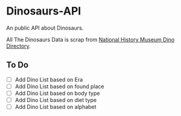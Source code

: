 # Dinosaurs-API
An public API about Dinosaurs.

All The Dinosaurs Data is scrap from [National History Museum Dino Directory](https://www.nhm.ac.uk/discover/dino-directory.html).

## To Do
- [ ] Add Dino List based on Era
- [ ] Add Dino List based on found place
- [ ] Add Dino List based on body type
- [ ] Add Dino List based on diet type
- [ ] Add Dino List based on alphabet
